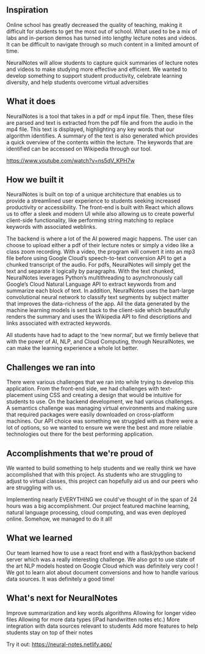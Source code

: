 ## Inspiration
Online school has greatly decreased the quality of teaching, making it difficult for students to get the most out of school. What used to be a mix of labs and in-person demos has turned into lengthy lecture notes and videos. It can be difficult to navigate through so much content in a limited amount of time.

NeuralNotes will allow students to capture quick summaries of lecture notes and videos to make studying more effective and efficient. We wanted to develop something to support student productivity, celebrate learning diversity, and help students overcome virtual adversities

## What it does
NeuralNotes is a tool that takes in a pdf or mp4 input file. Then, these files are parsed and text is extracted from the pdf file and from the audio in the mp4 file. This text is displayed, highlighting any key words that our algorithm identifies. A summary of the text is also generated which provides a quick overview of the contents within the lecture. The keywords that are identified can be accessed on Wikipedia through our tool.

https://www.youtube.com/watch?v=ns5dV_KPH7w

## How we built it
NeuralNotes is built on top of a unique architecture that enables us to provide a streamlined user experience to students seeking increased productivity or accessibility. The front-end is built with React which allows us to offer a sleek and modern UI while also allowing us to create powerful client-side functionality, like performing string matching to replace keywords with associated weblinks. 

The backend is where a lot of the AI powered magic happens. The user can choose to upload either a pdf of their lecture notes or simply a video like a class zoom recording. With a video, the program will convert it into an mp3 file before using Google Cloud’s speech-to-text conversion API to get a chunked transcript of the audio. For pdfs, NeuralNotes will simply get the text and separate it logically by paragraphs. With the text chunked, NeuralNotes leverages Python’s multithreading to asynchronously call Google’s Cloud Natural Language API to extract keywords from and summarize each block of text. In addition, NeuralNotes uses the bart-large convolutional neural network to classify text segments by subject matter that improves the data-richness of the app. All the data generated by the machine learning models is sent back to the client-side which beautifully renders the summary and uses the Wikipedia API to find descriptions and links associated with extracted keywords.

All students have had to adapt to the ‘new normal’, but we firmly believe that with the power of AI, NLP, and Cloud Computing, through NeuralNotes, we can make the learning experience a whole lot better.

## Challenges we ran into
There were various challenges that we ran into while trying to develop this application. From the front-end side, we had challenges with text-placement using CSS and creating a design that would be intuitive for students to use. On the backend development, we had various challenges. A semantics challenge was managing virtual environments and making sure that required packages were easily downloaded on cross-platform machines. Our API choice was something we struggled with as there were a lot of options, so we wanted to ensure we were the best and more reliable technologies out there for the best performing application. 


## Accomplishments that we're proud of
We wanted to build something to help students and we really think we have accomplished that with this project. As students who are struggling to adjust to virtual classes, this project can hopefully aid us and our peers who are struggling with us. 

Implementing nearly EVERYTHING we could've thought of in the span of 24 hours was a big accomplishment. Our project featured machine learning, natural language processing, cloud computing, and was even deployed online. Somehow, we managed to do it all!

## What we learned

Our team learned how to use a react front end with a flask/python backend server which was a really interesting challenge. We also got to use state of the art NLP models hosted on Google Cloud which was definitely very cool ! We got to learn alot about document conversions and how to handle various data sources. It was definitely a good time!

## What's next for NeuralNotes

Improve summarization and key words algorithms 
Allowing for longer video files
Allowing for more data types (iPad handwritten notes etc.)
More integration with data sources relevant to students
Add more features to help students stay on top of their notes

Try it out:
https://neural-notes.netlify.app/
